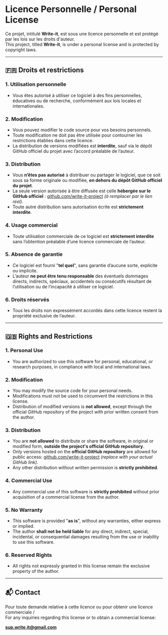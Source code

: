 # Licence Personnelle / Personal License

Ce projet, intitulé **Write-it**, est sous une licence personnelle et est protégé par les lois sur les droits d'auteur.  
This project, titled **Write-it**, is under a personal license and is protected by copyright laws.

---

## 🇫🇷 Droits et restrictions

### 1. Utilisation personnelle
- Vous êtes autorisé à utiliser ce logiciel à des fins personnelles, éducatives ou de recherche, conformément aux lois locales et internationales.

### 2. Modification
- Vous pouvez modifier le code source pour vos besoins personnels.
- Toute modification ne doit pas être utilisée pour contourner les restrictions établies dans cette licence.
- La distribution de versions modifiées est **interdite**, sauf via le dépôt GitHub officiel du projet avec l’accord préalable de l’auteur.

### 3. Distribution
- Vous **n’êtes pas autorisé** à distribuer ou partager le logiciel, que ce soit sous sa forme originale ou modifiée, **en dehors du dépôt GitHub officiel du projet**.
- La seule version autorisée à être diffusée est celle **hébergée sur le GitHub officiel** : [github.com/write-it-project](#) *(à remplacer par le lien réel)*.
- Toute autre distribution sans autorisation écrite est **strictement interdite**.

### 4. Usage commercial
- Toute utilisation commerciale de ce logiciel est **strictement interdite** sans l’obtention préalable d’une licence commerciale de l’auteur.

### 5. Absence de garantie
- Ce logiciel est fourni "**tel quel**", sans garantie d’aucune sorte, explicite ou implicite.
- L’auteur **ne peut être tenu responsable** des éventuels dommages directs, indirects, spéciaux, accidentels ou consécutifs résultant de l’utilisation ou de l’incapacité à utiliser ce logiciel.

### 6. Droits réservés
- Tous les droits non expressément accordés dans cette licence restent la propriété exclusive de l’auteur.

---

## 🇬🇧 Rights and Restrictions

### 1. Personal Use
- You are authorized to use this software for personal, educational, or research purposes, in compliance with local and international laws.

### 2. Modification
- You may modify the source code for your personal needs.
- Modifications must not be used to circumvent the restrictions in this license.
- Distribution of modified versions is **not allowed**, except through the official GitHub repository of the project with prior written consent from the author.

### 3. Distribution
- You are **not allowed** to distribute or share the software, in original or modified form, **outside the project's official GitHub repository**.
- Only versions hosted on the **official GitHub repository** are allowed for public access: [github.com/write-it-project](#) *(replace with your actual GitHub link)*.
- Any other distribution without written permission is **strictly prohibited**.

### 4. Commercial Use
- Any commercial use of this software is **strictly prohibited** without prior acquisition of a commercial license from the author.

### 5. No Warranty
- This software is provided "**as is**", without any warranties, either express or implied.
- The author **shall not be held liable** for any direct, indirect, special, incidental, or consequential damages resulting from the use or inability to use this software.

### 6. Reserved Rights
- All rights not expressly granted in this license remain the exclusive property of the author.

---

## 📬 Contact

Pour toute demande relative à cette licence ou pour obtenir une licence commerciale /  
For any inquiries regarding this license or to obtain a commercial license:

**sup.write.it@gmail.com**
